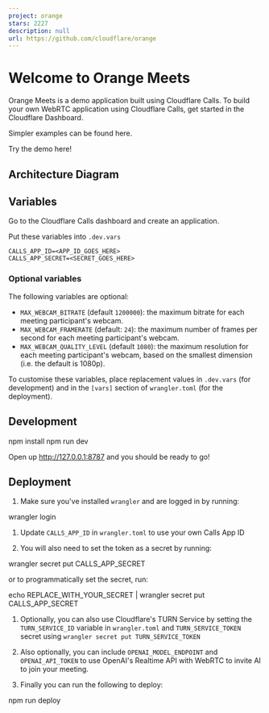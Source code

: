 ```yaml
---
project: orange
stars: 2227
description: null
url: https://github.com/cloudflare/orange
---
```


Welcome to Orange Meets
=======================

Orange Meets is a demo application built using Cloudflare Calls. To build your own WebRTC application using Cloudflare Calls, get started in the Cloudflare Dashboard.

Simpler examples can be found here.

Try the demo here!

Architecture Diagram
--------------------

Variables
---------

Go to the Cloudflare Calls dashboard and create an application.

Put these variables into `.dev.vars`

```
CALLS_APP_ID=<APP_ID_GOES_HERE>
CALLS_APP_SECRET=<SECRET_GOES_HERE>
```

### Optional variables

The following variables are optional:

-   `MAX_WEBCAM_BITRATE` (default `1200000`): the maximum bitrate for each meeting participant's webcam.
-   `MAX_WEBCAM_FRAMERATE` (default: `24`): the maximum number of frames per second for each meeting participant's webcam.
-   `MAX_WEBCAM_QUALITY_LEVEL` (default `1080`): the maximum resolution for each meeting participant's webcam, based on the smallest dimension (i.e. the default is 1080p).

To customise these variables, place replacement values in `.dev.vars` (for development) and in the `[vars]` section of `wrangler.toml` (for the deployment).

Development
-----------

npm install
npm run dev

Open up http://127.0.0.1:8787 and you should be ready to go!

Deployment
----------

1.  Make sure you've installed `wrangler` and are logged in by running:

wrangler login

1.  Update `CALLS_APP_ID` in `wrangler.toml` to use your own Calls App ID
    
2.  You will also need to set the token as a secret by running:
    

wrangler secret put CALLS\_APP\_SECRET

or to programmatically set the secret, run:

echo REPLACE\_WITH\_YOUR\_SECRET | wrangler secret put CALLS\_APP\_SECRET

1.  Optionally, you can also use Cloudflare's TURN Service by setting the `TURN_SERVICE_ID` variable in `wrangler.toml` and `TURN_SERVICE_TOKEN` secret using `wrangler secret put TURN_SERVICE_TOKEN`
    
2.  Also optionally, you can include `OPENAI_MODEL_ENDPOINT` and `OPENAI_API_TOKEN` to use OpenAI's Realtime API with WebRTC to invite AI to join your meeting.
    
3.  Finally you can run the following to deploy:
    

npm run deploy
